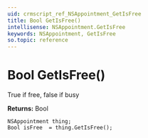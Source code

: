 ```yaml
---
uid: crmscript_ref_NSAppointment_GetIsFree
title: Bool GetIsFree()
intellisense: NSAppointment.GetIsFree
keywords: NSAppointment, GetIsFree
so.topic: reference
---
```


# Bool GetIsFree()

True if free, false if busy

**Returns:** Bool

```crmscript
NSAppointment thing;
Bool isFree  = thing.GetIsFree();
```

